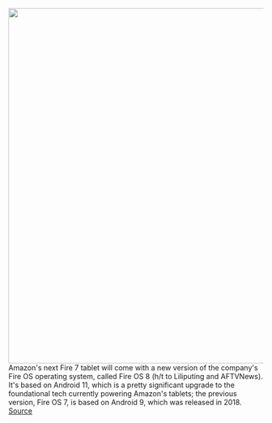 <img src='https://cdn.vox-cdn.com/thumbor/lKb8mfQQxS1lpkqVeCp1HNoQhm0=/0x0:1218x848/1200x800/filters:focal(186x385:380x579)/cdn.vox-cdn.com/uploads/chorus_image/image/70892807/Screen_Shot_2022_05_20_at_08.30.29.0.png' width='700px' /><br/>
Amazon's next Fire 7 tablet will come with a new version of the company's Fire OS operating system, called Fire OS 8 (h/t to Liliputing and AFTVNews). It's based on Android 11, which is a pretty significant upgrade to the foundational tech currently powering Amazon's tablets; the previous version, Fire OS 7, is based on Android 9, which was released in 2018.
<a href='https://www.theverge.com/2022/5/20/23132470/amazon-fire-os-update-android-pie-10-11-tablets'> Source <a/>
